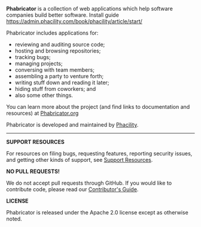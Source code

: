**Phabricator** is a collection of web applications which help software companies build better software.
Install guide
https://admin.phacility.com/book/phacility/article/start/

Phabricator includes applications for:

  - reviewing and auditing source code;
  - hosting and browsing repositories;
  - tracking bugs;
  - managing projects;
  - conversing with team members;
  - assembling a party to venture forth;
  - writing stuff down and reading it later;
  - hiding stuff from coworkers; and
  - also some other things.

You can learn more about the project (and find links to documentation and resources) at [Phabricator.org](http://phabricator.org)

Phabricator is developed and maintained by [Phacility](http://phacility.com).

----------

**SUPPORT RESOURCES**

For resources on filing bugs, requesting features, reporting security issues, and getting other kinds of support, see [Support Resources](https://secure.phabricator.com/book/phabricator/article/support/).

**NO PULL REQUESTS!**

We do not accept pull requests through GitHub. If you would like to contribute code, please read our [Contributor's Guide](https://secure.phabricator.com/book/phabcontrib/article/contributing_code/).

**LICENSE**

Phabricator is released under the Apache 2.0 license except as otherwise noted.
